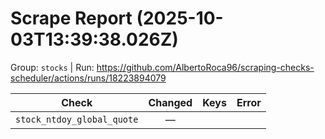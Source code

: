 # Scrape Report (2025-10-03T13:39:38.026Z)

Group: `stocks`  |  Run: https://github.com/AlbertoRoca96/scraping-checks-scheduler/actions/runs/18223894079

| Check | Changed | Keys | Error |
|---|:---:|:--|:--|
| `stock_ntdoy_global_quote` | — |  |  |
